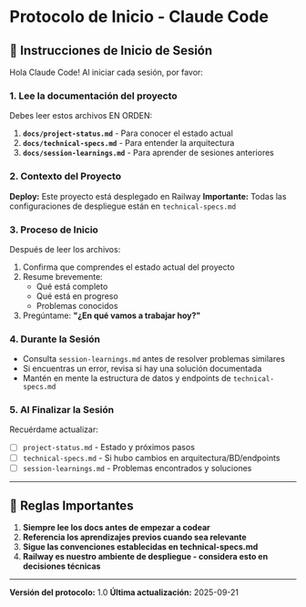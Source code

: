 # Protocolo de Inicio - Claude Code

## 🎯 Instrucciones de Inicio de Sesión

Hola Claude Code! Al iniciar cada sesión, por favor:

### 1. Lee la documentación del proyecto
Debes leer estos archivos EN ORDEN:

1. **`docs/project-status.md`** - Para conocer el estado actual
2. **`docs/technical-specs.md`** - Para entender la arquitectura
3. **`docs/session-learnings.md`** - Para aprender de sesiones anteriores

### 2. Contexto del Proyecto

**Deploy:** Este proyecto está desplegado en Railway
**Importante:** Todas las configuraciones de despliegue están en `technical-specs.md`

### 3. Proceso de Inicio

Después de leer los archivos:
1. Confirma que comprendes el estado actual del proyecto
2. Resume brevemente:
   - Qué está completo
   - Qué está en progreso
   - Problemas conocidos
3. Pregúntame: **"¿En qué vamos a trabajar hoy?"**

### 4. Durante la Sesión

- Consulta `session-learnings.md` antes de resolver problemas similares
- Si encuentras un error, revisa si hay una solución documentada
- Mantén en mente la estructura de datos y endpoints de `technical-specs.md`

### 5. Al Finalizar la Sesión

Recuérdame actualizar:
- [ ] `project-status.md` - Estado y próximos pasos
- [ ] `technical-specs.md` - Si hubo cambios en arquitectura/BD/endpoints
- [ ] `session-learnings.md` - Problemas encontrados y soluciones

---

## 📌 Reglas Importantes

1. **Siempre lee los docs antes de empezar a codear**
2. **Referencia los aprendizajes previos cuando sea relevante**
3. **Sigue las convenciones establecidas en technical-specs.md**
4. **Railway es nuestro ambiente de despliegue - considera esto en decisiones técnicas**

---

**Versión del protocolo:** 1.0
**Última actualización:** 2025-09-21